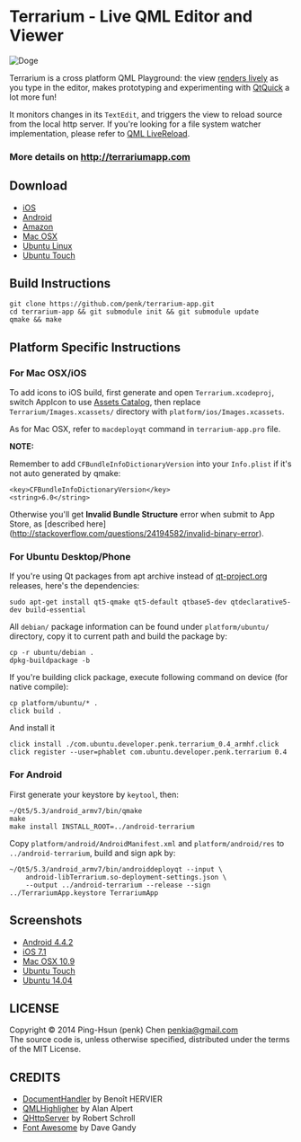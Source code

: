 Terrarium - Live QML Editor and Viewer
=========

![Doge](http://www.terrariumapp.com/images/doge.png)

Terrarium is a cross platform QML Playground: the view [renders lively](http://i.imgur.com/MCA641U.gif) as you type in the editor, makes prototyping and experimenting with [QtQuick](http://qt.digia.com/qtquick/) a lot more fun!  

It monitors changes in its `TextEdit`, and triggers the view to reload source from the local http server. If you're looking for a file system watcher implementation, please refer to [QML LiveReload](https://github.com/penk/qml-livereload). 

### More details on http://terrariumapp.com

## Download

* [iOS](https://itunes.apple.com/us/app/terrarium/id891232736?ls=1&mt=8)
* [Android](https://play.google.com/store/apps/details?id=com.terrariumapp.penk.Terrarium)
* [Amazon](http://www.amazon.com/Terrarium-Live-QML-Code-Editor/dp/B00LLWAOPM)
* [Mac OSX](http://goo.gl/EqEGvT)
* [Ubuntu Linux](https://launchpad.net/~penk/+archive/touch/+files/terrarium_1.2.1_amd64.deb)
* [Ubuntu Touch](http://goo.gl/jyoVwm)

## Build Instructions

    git clone https://github.com/penk/terrarium-app.git
    cd terrarium-app && git submodule init && git submodule update 
    qmake && make 

## Platform Specific Instructions

### For Mac OSX/iOS

To add icons to iOS build, first generate and open `Terrarium.xcodeproj`, switch AppIcon to use [Assets Catalog](https://developer.apple.com/library/ios/recipes/xcode_help-image_catalog-1.0/Recipe.html), then replace `Terrarium/Images.xcassets/` directory with `platform/ios/Images.xcassets`. 

As for Mac OSX, refer to `macdeployqt` command in `terrarium-app.pro` file. 

__NOTE:__

Remember to add `CFBundleInfoDictionaryVersion` into your `Info.plist` if it's not auto generated by qmake:

    <key>CFBundleInfoDictionaryVersion</key>
    <string>6.0</string>

Otherwise you'll get **Invalid Bundle Structure** error when submit to App Store, as [described here] (http://stackoverflow.com/questions/24194582/invalid-binary-error). 

### For Ubuntu Desktop/Phone

If you're using Qt packages from apt archive instead of [qt-project.org](http://download.qt-project.org/) releases, here's the dependencies: 

    sudo apt-get install qt5-qmake qt5-default qtbase5-dev qtdeclarative5-dev build-essential

All `debian/` package information can be found under `platform/ubuntu/` directory, copy it to current path and build the package by:

    cp -r ubuntu/debian . 
    dpkg-buildpackage -b 

If you're building click package, execute following command on device (for native compile):

    cp platform/ubuntu/* . 
    click build . 

And install it

    click install ./com.ubuntu.developer.penk.terrarium_0.4_armhf.click
    click register --user=phablet com.ubuntu.developer.penk.terrarium 0.4

### For Android 

First generate your keystore by `keytool`, then:

    ~/Qt5/5.3/android_armv7/bin/qmake
    make 
    make install INSTALL_ROOT=../android-terrarium

Copy `platform/android/AndroidManifest.xml` and `platform/android/res` to `../android-terrarium`, build and sign apk by: 

    ~/Qt5/5.3/android_armv7/bin/androiddeployqt --input \
        android-libTerrarium.so-deployment-settings.json \
        --output ../android-terrarium --release --sign ../TerrariumApp.keystore TerrariumApp

## Screenshots 

* [Android 4.4.2](http://i.imgur.com/771i80V.png)
* [iOS 7.1](http://i.imgur.com/NezPpL9.png)
* [Mac OSX 10.9](http://i.imgur.com/iEoTDLa.png)
* [Ubuntu Touch](http://i.imgur.com/NPlxNx0.png)
* [Ubuntu 14.04](http://i.imgur.com/lrMH7OY.png)

## LICENSE 

Copyright © 2014 Ping-Hsun (penk) Chen <penkia@gmail.com>  
The source code is, unless otherwise specified, distributed under the terms of the MIT License. 

## CREDITS

* [DocumentHandler](https://github.com/khertan/ownNotes) by Benoît HERVIER
* [QMLHighligher](https://gitorious.org/aalperts-automatons/bragi) by Alan Alpert 
* [QHttpServer](https://github.com/rschroll/qhttpserver) by Robert Schroll
* [Font Awesome](http://fontawesome.io) by Dave Gandy 

